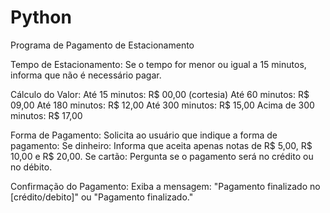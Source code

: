 # Python
Programa de Pagamento de Estacionamento

Tempo de Estacionamento:
Se o tempo for menor ou igual a 15 minutos, informa que não é necessário pagar.

Cálculo do Valor:
Até 15 minutos: R$ 00,00 (cortesia)
Até 60 minutos: R$ 09,00
Até 180 minutos: R$ 12,00
Até 300 minutos: R$ 15,00
Acima de 300 minutos: R$ 17,00

Forma de Pagamento:
Solicita ao usuário que indique a forma de pagamento:
Se dinheiro: Informa que aceita apenas notas de R$ 5,00, R$ 10,00 e R$ 20,00.
Se cartão: Pergunta se o pagamento será no crédito ou no débito.

Confirmação do Pagamento:
Exiba a mensagem: "Pagamento finalizado no [crédito/debito]" ou "Pagamento finalizado."
